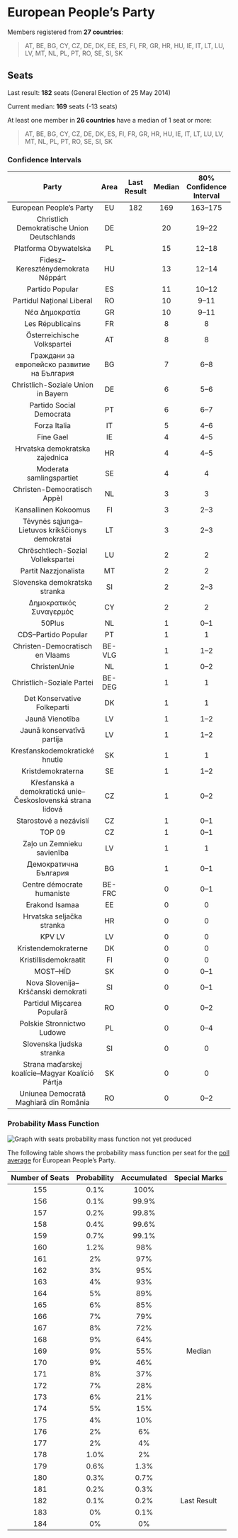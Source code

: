 # European People’s Party

Members registered from **27 countries**:

> AT, BE, BG, CY, CZ, DE, DK, EE, ES, FI, FR, GR, HR, HU, IE, IT, LT, LU, LV, MT, NL, PL, PT, RO, SE, SI, SK

## Seats

Last result: **182** seats (General Election of 25 May 2014)

Current median: **169** seats (-13 seats)

At least one member in **26 countries** have a median of 1 seat or more:

> AT, BE, BG, CY, CZ, DE, DK, ES, FI, FR, GR, HR, HU, IE, IT, LT, LU, LV, MT, NL, PL, PT, RO, SE, SI, SK

### Confidence Intervals

| Party | Area | Last Result | Median | 80% Confidence Interval | 90% Confidence Interval | 95% Confidence Interval | 99% Confidence Interval |
|:-----:|:----:|:-----------:|:------:|:-----------------------:|:-----------------------:|:-----------------------:|:-----------------------:|
| European People’s Party | EU | 182 | 169 | 163–175 | 162–176 | 160–177 | 158–180 |
| Christlich Demokratische Union Deutschlands | DE | | 20 | 19–22 | 18–22 | 18–23 | 17–23 |
| Platforma Obywatelska | PL | | 15 | 12–18 | 11–19 | 11–19 | 10–20 |
| Fidesz–Kereszténydemokrata Néppárt | HU | | 13 | 12–14 | 11–14 | 11–15 | 11–15 |
| Partido Popular | ES | | 11 | 10–12 | 9–13 | 9–13 | 9–14 |
| Partidul Național Liberal | RO | | 10 | 9–11 | 9–12 | 9–12 | 8–12 |
| Νέα Δημοκρατία | GR | | 10 | 9–11 | 9–11 | 9–11 | 9–11 |
| Les Républicains | FR | | 8 | 8 | 8 | 8 | 8 |
| Österreichische Volkspartei | AT | | 8 | 8 | 8 | 8 | 8 |
| Граждани за европейско развитие на България | BG | | 7 | 6–8 | 6–8 | 6–8 | 6–8 |
| Christlich-Soziale Union in Bayern | DE | | 6 | 5–6 | 5–7 | 5–7 | 4–8 |
| Partido Social Democrata | PT | | 6 | 6–7 | 5–7 | 5–7 | 5–8 |
| Forza Italia | IT | | 5 | 4–6 | 4–7 | 4–7 | 3–8 |
| Fine Gael | IE | | 4 | 4–5 | 4–5 | 4–5 | 4–5 |
| Hrvatska demokratska zajednica | HR | | 4 | 4–5 | 4–5 | 4–5 | 3–5 |
| Moderata samlingspartiet | SE | | 4 | 4 | 3–4 | 3–5 | 3–5 |
| Christen-Democratisch Appèl | NL | | 3 | 3 | 2–3 | 2–3 | 2–4 |
| Kansallinen Kokoomus | FI | | 3 | 2–3 | 2–3 | 2–3 | 2–3 |
| Tėvynės sąjunga–Lietuvos krikščionys demokratai | LT | | 3 | 2–3 | 2–3 | 2–3 | 2–4 |
| Chrëschtlech-Sozial Vollekspartei | LU | | 2 | 2 | 2 | 2 | 2 |
| Partit Nazzjonalista | MT | | 2 | 2 | 2–3 | 2–3 | 2–3 |
| Slovenska demokratska stranka | SI | | 2 | 2–3 | 2–3 | 2–3 | 2–3 |
| Δημοκρατικός Συναγερμός | CY | | 2 | 2 | 2 | 2 | 2 |
| 50Plus | NL | | 1 | 0–1 | 0–1 | 0–1 | 0–2 |
| CDS–Partido Popular | PT | | 1 | 1 | 0–1 | 0–1 | 0–1 |
| Christen-Democratisch en Vlaams | BE-VLG | | 1 | 1–2 | 1–2 | 1–2 | 1–2 |
| ChristenUnie | NL | | 1 | 0–2 | 0–2 | 0–2 | 0–2 |
| Christlich-Soziale Partei | BE-DEG | | 1 | 1 | 1 | 1 | 1 |
| Det Konservative Folkeparti | DK | | 1 | 1 | 1 | 1 | 0–1 |
| Jaunā Vienotība | LV | | 1 | 1–2 | 1–2 | 1–2 | 1–2 |
| Jaunā konservatīvā partija | LV | | 1 | 1–2 | 1–2 | 1–2 | 1–2 |
| Kresťanskodemokratické hnutie | SK | | 1 | 1 | 1–2 | 1–2 | 0–2 |
| Kristdemokraterna | SE | | 1 | 1–2 | 1–2 | 1–2 | 1–2 |
| Křesťanská a demokratická unie–Československá strana lidová | CZ | | 1 | 0–2 | 0–2 | 0–2 | 0–2 |
| Starostové a nezávislí | CZ | | 1 | 0–1 | 0–1 | 0–1 | 0–2 |
| TOP 09 | CZ | | 1 | 0–1 | 0–1 | 0–1 | 0–1 |
| Zaļo un Zemnieku savienība | LV | | 1 | 1 | 1–2 | 1–2 | 1–2 |
| Демократична България | BG | | 1 | 0–1 | 0–1 | 0–2 | 0–2 |
| Centre démocrate humaniste | BE-FRC | | 0 | 0–1 | 0–1 | 0–1 | 0–1 |
| Erakond Isamaa | EE | | 0 | 0 | 0 | 0 | 0 |
| Hrvatska seljačka stranka | HR | | 0 | 0 | 0 | 0 | 0 |
| KPV LV | LV | | 0 | 0 | 0–1 | 0–1 | 0–1 |
| Kristendemokraterne | DK | | 0 | 0 | 0 | 0 | 0 |
| Kristillisdemokraatit | FI | | 0 | 0 | 0 | 0 | 0 |
| MOST–HÍD | SK | | 0 | 0–1 | 0–1 | 0–1 | 0–1 |
| Nova Slovenija–Krščanski demokrati | SI | | 0 | 0–1 | 0–1 | 0–1 | 0–1 |
| Partidul Mișcarea Populară | RO | | 0 | 0–2 | 0–2 | 0–2 | 0–2 |
| Polskie Stronnictwo Ludowe | PL | | 0 | 0–4 | 0–4 | 0–4 | 0–4 |
| Slovenska ljudska stranka | SI | | 0 | 0 | 0 | 0 | 0 |
| Strana maďarskej koalície–Magyar Koalíció Pártja | SK | | 0 | 0 | 0 | 0 | 0–1 |
| Uniunea Democrată Maghiară din România | RO | | 0 | 0–2 | 0–2 | 0–2 | 0–2 |

### Probability Mass Function

![Graph with seats probability mass function not yet produced](average-2019-10-31-seats-pmf-europeanpeople’sparty.png "Seats Probability Mass Function")

The following table shows the probability mass function per seat for the [poll average](average-2019-10-31.html) for European People’s Party.

| Number of Seats | Probability | Accumulated | Special Marks |
|:---------------:|:-----------:|:-----------:|:-------------:|
| 155 | 0.1% | 100% |  |
| 156 | 0.1% | 99.9% |  |
| 157 | 0.2% | 99.8% |  |
| 158 | 0.4% | 99.6% |  |
| 159 | 0.7% | 99.1% |  |
| 160 | 1.2% | 98% |  |
| 161 | 2% | 97% |  |
| 162 | 3% | 95% |  |
| 163 | 4% | 93% |  |
| 164 | 5% | 89% |  |
| 165 | 6% | 85% |  |
| 166 | 7% | 79% |  |
| 167 | 8% | 72% |  |
| 168 | 9% | 64% |  |
| 169 | 9% | 55% | Median |
| 170 | 9% | 46% |  |
| 171 | 8% | 37% |  |
| 172 | 7% | 28% |  |
| 173 | 6% | 21% |  |
| 174 | 5% | 15% |  |
| 175 | 4% | 10% |  |
| 176 | 2% | 6% |  |
| 177 | 2% | 4% |  |
| 178 | 1.0% | 2% |  |
| 179 | 0.6% | 1.3% |  |
| 180 | 0.3% | 0.7% |  |
| 181 | 0.2% | 0.3% |  |
| 182 | 0.1% | 0.2% | Last Result |
| 183 | 0% | 0.1% |  |
| 184 | 0% | 0% |  |


